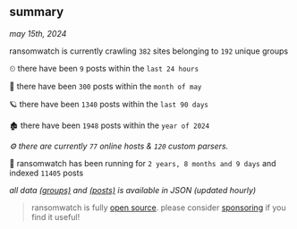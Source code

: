 
## summary
_may 15th, 2024_

ransomwatch is currently crawling `382` sites belonging to `192` unique groups

⏲ there have been `9` posts within the `last 24 hours`

🦈 there have been `300` posts within the `month of may`

🪐 there have been `1340` posts within the `last 90 days`

🏚 there have been `1948` posts within the `year of 2024`

_⚙️ there are currently `77` online hosts & `120` custom parsers._

🦕 ransomwatch has been running for `2 years, 8 months and 9 days` and indexed `11405` posts

_all data  [(groups)](http://ransomwhat.telemetry.ltd/groups) and [(posts)](http://ransomwhat.telemetry.ltd/posts) is available in JSON (updated hourly)_

> ransomwatch is fully [open source](https://github.com/joshhighet/ransomwatch#ransomwatch--). please consider [sponsoring](https://github.com/sponsors/joshhighet) if you find it useful!
